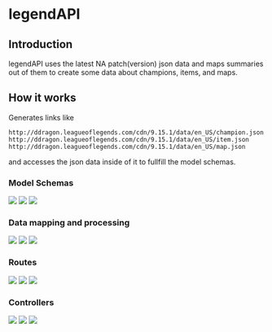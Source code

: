 # legendAPI

## Introduction
legendAPI uses the latest NA patch(version) json data and maps summaries out of them to create some data about champions, items, and maps.

## How it works
Generates links like 
```
http://ddragon.leagueoflegends.com/cdn/9.15.1/data/en_US/champion.json
http://ddragon.leagueoflegends.com/cdn/9.15.1/data/en_US/item.json
http://ddragon.leagueoflegends.com/cdn/9.15.1/data/en_US/map.json
```
and accesses the json data inside of it to fullfill the model schemas.

### Model Schemas
<img src="https://i.imgur.com/TS8M1uv.png">
<img src="https://i.imgur.com/owUEc7z.png">
<img src="https://i.imgur.com/4KisYiU.png">

### Data mapping and processing
<img src="https://i.imgur.com/pvz2r3W.png">
<img src="https://i.imgur.com/LjshXRi.png">
<img src="https://i.imgur.com/IUd2iI1.png">

### Routes
<img src="https://i.imgur.com/An9gy7p.png">
<img src="https://imgur.com/tqlCC9u.png">
<img src="https://imgur.com/Chi4MjD.png">

### Controllers
<img src="https://i.imgur.com/MZfSxwa.png">
<img src="https://i.imgur.com/OstIrv4.png">
<img src="https://i.imgur.com/cDxoCKD.png">
